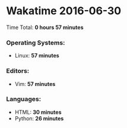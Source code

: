 # Wakatime 2016-06-30

Time Total: **0 hours 57 minutes**

### Operating Systems:
- Linux: **57 minutes** 

### Editors:
- Vim: **57 minutes** 

### Languages:
- HTML: **30 minutes** 
- Python: **26 minutes** 

